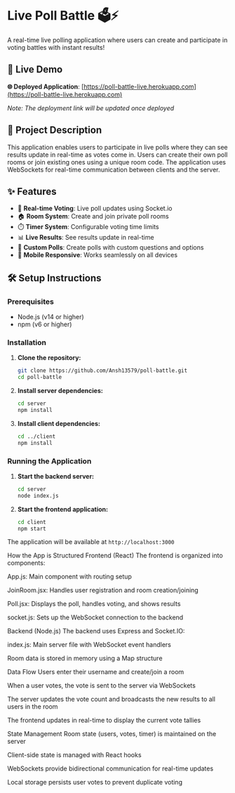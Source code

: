 # Live Poll Battle 🗳️⚡

A real-time live polling application where users can create and participate in voting battles with instant results!

## 🚀 Live Demo

**🌐 Deployed Application**: [https://poll-battle-live.herokuapp.com](https://poll-battle-live.herokuapp.com)

*Note: The deployment link will be updated once deployed*

## 📝 Project Description

This application enables users to participate in live polls where they can see results update in real-time as votes come in. Users can create their own poll rooms or join existing ones using a unique room code. The application uses WebSockets for real-time communication between clients and the server.
## ✨ Features

- 🔴 **Real-time Voting**: Live poll updates using Socket.io
- 🏠 **Room System**: Create and join private poll rooms
- ⏱️ **Timer System**: Configurable voting time limits
- 📊 **Live Results**: See results update in real-time
- 🎨 **Custom Polls**: Create polls with custom questions and options
- 📱 **Mobile Responsive**: Works seamlessly on all devices

## 🛠️ Setup Instructions

### Prerequisites
- Node.js (v14 or higher)
- npm (v6 or higher)

### Installation

1. **Clone the repository:**
   ```bash
   git clone https://github.com/Ansh13579/poll-battle.git
   cd poll-battle
   ```

2. **Install server dependencies:**
   ```bash
   cd server
   npm install
   ```

3. **Install client dependencies:**
   ```bash
   cd ../client
   npm install
   ```

### Running the Application

1. **Start the backend server:**
   ```bash
   cd server
   node index.js
   ```

2. **Start the frontend application:**
   ```bash
   cd client
   npm start
   ```

The application will be available at `http://localhost:3000`

How the App is Structured
Frontend (React)
The frontend is organized into components:

App.js: Main component with routing setup

JoinRoom.jsx: Handles user registration and room creation/joining

Poll.jsx: Displays the poll, handles voting, and shows results

socket.js: Sets up the WebSocket connection to the backend

Backend (Node.js)
The backend uses Express and Socket.IO:

index.js: Main server file with WebSocket event handlers

Room data is stored in memory using a Map structure

Data Flow
Users enter their username and create/join a room

When a user votes, the vote is sent to the server via WebSockets

The server updates the vote count and broadcasts the new results to all users in the room

The frontend updates in real-time to display the current vote tallies

State Management
Room state (users, votes, timer) is maintained on the server

Client-side state is managed with React hooks

WebSockets provide bidirectional communication for real-time updates

Local storage persists user votes to prevent duplicate voting    
    

    
    
